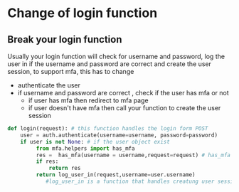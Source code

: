 # Change of login function

## Break your login function

Usually your login function will check for username and password, log the user in if the username and password are correct and create the user session, to support mfa, this has to change
 
 * authenticate the user
 * if username and password are correct , check if the user has mfa or not
     * if user has mfa then redirect to mfa page
      * if user doesn't have mfa then call your function to create the user session

```python
def login(request): # this function handles the login form POST
    user = auth.authenticate(username=username, password=password)  
    if user is not None: # if the user object exist
         from mfa.helpers import has_mfa
         res =  has_mfa(username = username,request=request) # has_mfa returns false or HttpResponseRedirect
         if res:
             return res
         return log_user_in(request,username=user.username) 
            #log_user_in is a function that handles creatung user session, it should be in the setting file as MFA_CALLBACK
```

